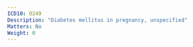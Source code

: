 ```yaml
---
ICD10: O249
Description: "Diabetes mellitus in pregnancy, unspecified"
Matters: No
Weight: 0
---
```

